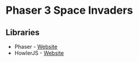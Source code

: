# Phaser 3 Space Invaders

## Libraries
* Phaser - [Website](http://phaser.io)
* HowlerJS - [Website](https://howlerjs.com/)
